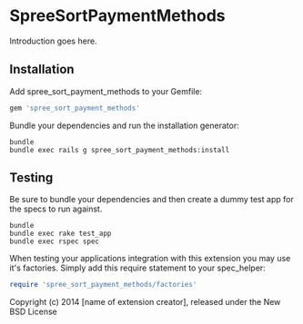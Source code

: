 SpreeSortPaymentMethods
=======================

Introduction goes here.

Installation
------------

Add spree_sort_payment_methods to your Gemfile:

```ruby
gem 'spree_sort_payment_methods'
```

Bundle your dependencies and run the installation generator:

```shell
bundle
bundle exec rails g spree_sort_payment_methods:install
```

Testing
-------

Be sure to bundle your dependencies and then create a dummy test app for the specs to run against.

```shell
bundle
bundle exec rake test_app
bundle exec rspec spec
```

When testing your applications integration with this extension you may use it's factories.
Simply add this require statement to your spec_helper:

```ruby
require 'spree_sort_payment_methods/factories'
```

Copyright (c) 2014 [name of extension creator], released under the New BSD License
